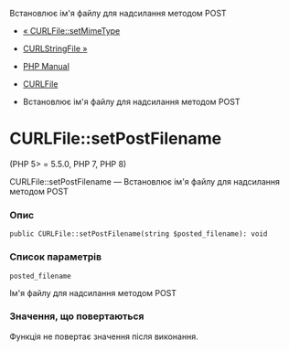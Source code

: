 Встановлює ім'я файлу для надсилання методом POST

-   [« CURLFile::setMimeType](curlfile.setmimetype.html)
    
-   [CURLStringFile »](class.curlstringfile.html)
    
-   [PHP Manual](index.html)
    
-   [CURLFile](class.curlfile.html)
    
-   Встановлює ім'я файлу для надсилання методом POST
    

# CURLFile::setPostFilename

(PHP 5> = 5.5.0, PHP 7, PHP 8)

CURLFile::setPostFilename — Встановлює ім'я файлу для надсилання методом POST

### Опис

```methodsynopsis
public CURLFile::setPostFilename(string $posted_filename): void
```

### Список параметрів

`posted_filename`

Ім'я файлу для надсилання методом POST

### Значення, що повертаються

Функція не повертає значення після виконання.